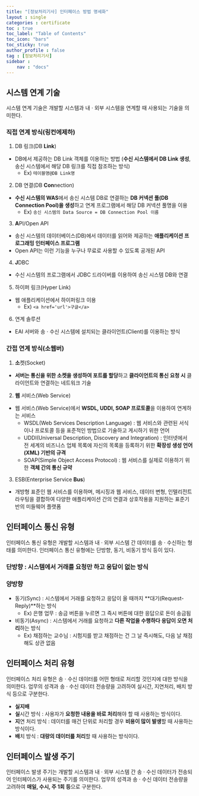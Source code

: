 ```yaml
---
title: "[정보처리기사] 인터페이스 방법 명세화"
layout : single
categories : certificate
toc : true
toc_label: "Table of Contents"
toc_icon: "bars"
toc_sticky: true
author_profile : false
tag : [정보처리기사]
sidebar :
    nav : "docs"
---
```


## 시스템 연계 기술
시스템 연계 기술은 개발할 시스템과 내 · 외부 시스템을 연계할 때 사용되는 기술을 의미한다.

### 직접 연계 방식(**링컨에제하**)
1. DB 링크(DB **Link**)
- DB에서 제공하는 DB Link 객체를 이용하는 방법 (**수신 시스템에서 DB Link 생성**, 송신 시스템에서 해당 DB 링크를 직접 참조하는 방식)
  - Ex) `테이블명@DB Link명` 

2. DB 연결(DB **Con**nection)
- **수신 시스템의 WAS**에서 송신 시스템 DB로 연결하는 **DB 커넥션 풀(DB Connection Pool)을 생성**하고 연계 프로그램에서 해당 DB 커넥션 풀명을 이용
  - Ex) `송신 시스템의 Data Source = DB Connection Pool 이름` 

3. **A**PI/Open API
- 송신 시스템의 데이터베이스(DB)에서 데이터를 읽어와 제공하는 **애플리케이션 프로그래밍 인터페이스 프로그램**
- Open API는 이런 기능을 누구나 무료로 사용할 수 있도록 공개된 API 

4. **J**DBC
- 수신 시스템의 프로그램에서 JDBC 드라이버를 이용하여 송신 시스템 DB와 연결

5. 하이퍼 링크(Hyper Link)
- 웹 애플리케이션에서 하이퍼링크 이용
  - Ex) `<a href='url'>구글</a>`

6. 연계 솔루션
- EAI 서버와 송 · 수신 시스템에 설치되는 클라이언트(Client)를 이용하는 방식

### 간접 연계 방식(**소웹버**)
1. **소**켓(Socket)
- **서버는 통신을 위한 소켓을 생성하여 포트를 할당**하고 **클라이언트의 통신 요청 시** 클라이언트와 연결하는 네트워크 기술

2. **웹** 서비스(Web Service)
- 웹 서비스(Web Service)에서 **WSDL, UDDI, SOAP 프로토콜**을 이용하여 연계하는 서비스
  - WSDL(Web Services Description Language) : 웹 서비스와 관련된 서식이나 프로토콜 등을 표준적인 방법으로 기술하고 게시하기 위한 언어
  - UDDI(Universal Description, Discovery and Integration) : 인터넷에서 전 세계의 비즈니스 업체 목록에 자신의 목록을 등록하기 위한 **확장성 생성 언어(XML) 기반의 규격**
  - SOAP(Simple Object Access Protocol) : 웹 서비스를 실제로 이용하기 위한 **객체 간의 통신 규약**

3. ESB(Enterprise Service **Bus**)
- 개방형 표준인 웹 서비스를 이용하며, 메시징과 웹 서비스, 데이터 변형, 인텔리전트 라우팅을 결합하여 다양한 애플리케이션 간의 연결과 상호작용을 지원하는 표준기반의 미들웨어 플랫폼

## 인터페이스 통신 유형
인터페이스 통신 유형은 개발할 시스템과 내 · 외부 시스템 간 데이터를 송 · 수신하는 형태를 의미한다. 인터페이스 통신 유형에는 단방향, 동기, 비동기 방식 등이 있다.

### 단방향 : 시스템에서 거래를 **요청만** 하고 응답이 없는 방식
### 양방향
- 동기(Sync) : 시스템에서 거래를 요청하고 응답이 올 때까지 **대기(Request-Reply)**하는 방식
  - Ex) 은행 업무 : 송금 버튼을 누르면 그 즉시 버튼에 대한 응답으로 돈이 송금됨 
- 비동기(Async) : 시스템에서 거래를 요청하고 **다른 작업을 수행하다 응답이 오면 처리**하는 방식
  - Ex) 채점하는 교수님 : 시험지를 받고 채점하는 건 그 날 즉시해도, 다음 날 채점해도 상관 없음

## 인터페이스 처리 유형
인터페이스 처리 유형은 송 · 수신 데이터를 어떤 형태로 처리할 것인지에 대한 방식을 의미한다. 업무의 성격과 송 · 수신 데이터 전송량을 고려하여 실시간, 지연처리, 배치 방식 등으로 구분한다.
- **실지배**
- **실**시간 방식 : 사용자가 **요청한 내용을 바로 처리**해야 할 때 사용하는 방식이다.
- **지**연 처리 방식 : 데이터를 매건 단위로 처리할 경우 **비용이 많이 발생**할 때 사용하는 방식이다.
- **배**치 방식 : **대량의 데이터를 처리**할 때 사용하는 방식이다.

## 인터페이스 발생 주기
인터페이스 발생 주기는 개발할 시스템과 내 · 외부 시스템 간 송 · 수신 데이터가 전송되어 인터페이스가 사용되는 주기를 의미한다. 업무의 성격과 송 · 수신 데이터 전송량을 고려하여 **매일, 수시, 주 1회 등**으로 구분한다.
